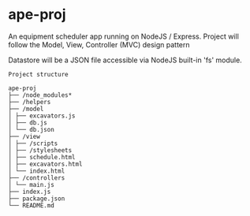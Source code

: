# ape-proj

An equipment scheduler app running on NodeJS / Express. 
Project will follow the Model, View, Controller (MVC) design pattern

Datastore will be a JSON file accessible via NodeJS built-in 'fs' module.
```
Project structure

ape-proj
├── /node_modules*
├── /helpers
├── /model
│ ├── excavators.js
│ ├── db.js
│ └── db.json
├── /view
│ ├── /scripts
│ ├── /stylesheets
│ ├── schedule.html
│ ├── excavators.html
│ └── index.html
├── /controllers
│ └── main.js
├── index.js
├── package.json
└── README.md
```


